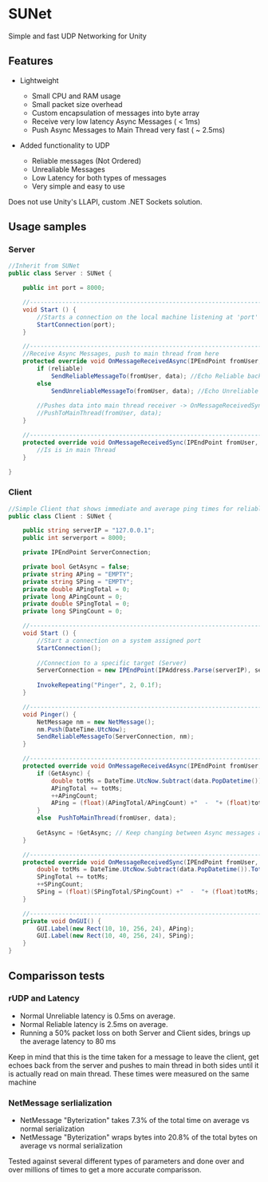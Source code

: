 # SUNet
Simple and fast UDP Networking for Unity


## Features

* Lightweight
  * Small CPU and RAM usage
  * Small packet size overhead
  * Custom encapsulation of messages into byte array
  * Receive very low latency Async Messages  ( < 1ms)
  * Push Async Messages to Main Thread very fast ( ~ 2.5ms)
  
* Added functionality to UDP
  * Reliable messages (Not Ordered)
  * Unrealiable Messages
  * Low Latency for both types of messages
  * Very simple and easy to use
  
Does not use Unity's LLAPI, custom .NET Sockets solution.

## Usage samples

### Server
```csharp
//Inherit from SUNet
public class Server : SUNet {

    public int port = 8000;

    //----------------------------------------------------------------------------------------------------------
    void Start () {
        //Starts a connection on the local machine listening at 'port'
        StartConnection(port);
    }

    //----------------------------------------------------------------------------------------------------------
    //Receive Async Messages, push to main thread from here
    protected override void OnMessageReceivedAsync(IPEndPoint fromUser, NetMessage data, bool reliable) {
        if (reliable)
            SendReliableMessageTo(fromUser, data); //Echo Reliable back
        else
            SendUnreliableMessageTo(fromUser, data); //Echo Unreliable back
        
        //Pushes data into main thread receiver -> OnMessageReceivedSync
        //PushToMainThread(fromUser, data);
    }

    //----------------------------------------------------------------------------------------------------------
    protected override void OnMessageReceivedSync(IPEndPoint fromUser, NetMessage data) {
        //Is is in main Thread
    }

}
```
### Client
```csharp
//Simple Client that shows immediate and average ping times for reliable messages in both Asycn and Main Thread
public class Client : SUNet {

    public string serverIP = "127.0.0.1";
    public int serverport = 8000;

    private IPEndPoint ServerConnection;

    private bool GetAsync = false;
    private string APing = "EMPTY";
    private string SPing = "EMPTY";
    private double APingTotal = 0;
    private long APingCount = 0;
    private double SPingTotal = 0;
    private long SPingCount = 0;

    //----------------------------------------------------------------------------------------------------------
    void Start () {
        //Start a connection on a system assigned port
        StartConnection();
        
        //Connection to a specific target (Server)
        ServerConnection = new IPEndPoint(IPAddress.Parse(serverIP), serverport);
        
        InvokeRepeating("Pinger", 2, 0.1f);
    }

    //----------------------------------------------------------------------------------------------------------
    void Pinger() {
        NetMessage nm = new NetMessage();
        nm.Push(DateTime.UtcNow);
        SendReliableMessageTo(ServerConnection, nm);
    }

    //----------------------------------------------------------------------------------------------------------
    protected override void OnMessageReceivedAsync(IPEndPoint fromUser, NetMessage data, bool reliable) {
        if (GetAsync) {
            double totMs = DateTime.UtcNow.Subtract(data.PopDatetime()).TotalMilliseconds;
            APingTotal += totMs;
            ++APingCount;
            APing = (float)(APingTotal/APingCount) +"  -  "+ (float)totMs;
        }
        else  PushToMainThread(fromUser, data);
        
        GetAsync = !GetAsync; // Keep changing between Async messages and Main Thread
    }

    //----------------------------------------------------------------------------------------------------------
    protected override void OnMessageReceivedSync(IPEndPoint fromUser, NetMessage data) {
        double totMs = DateTime.UtcNow.Subtract(data.PopDatetime()).TotalMilliseconds;
        SPingTotal += totMs;
        ++SPingCount;
        SPing = (float)(SPingTotal/SPingCount) +"  -  "+ (float)totMs;
    }

    //----------------------------------------------------------------------------------------------------------
    private void OnGUI() {
        GUI.Label(new Rect(10, 10, 256, 24), APing);
        GUI.Label(new Rect(10, 40, 256, 24), SPing);
    }
}
```


## Comparisson tests


### rUDP and Latency
* Normal Unreliable latency is 0.5ms on average.
* Normal Reliable latency is 2.5ms on average.
* Running a 50% packet loss on both Server and Client sides, brings up the average latency to 80 ms

Keep in mind that this is the time taken for a message to leave the client, get echoes back from the server and pushes to main thread in both sides until it is actually read on main thread.
These times were measured on the same machine


### NetMessage serlialization
* NetMessage "Byterization" takes 7.3% of the total time on average vs normal serialization
* NetMessage "Byterization" wraps bytes into 20.8% of the total bytes on average vs normal serialization

Tested against several different types of parameters and done over and over millions of times to get a more accurate comparisson.
